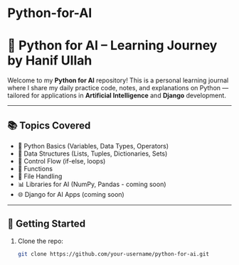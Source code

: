 # Python-for-AI
# 🤖 Python for AI – Learning Journey by Hanif Ullah

Welcome to my **Python for AI** repository! This is a personal learning journal where I share my daily practice code, notes, and explanations on Python — tailored for applications in **Artificial Intelligence** and **Django** development.

---

## 📚 Topics Covered

- 📌 Python Basics (Variables, Data Types, Operators)
- 🧱 Data Structures (Lists, Tuples, Dictionaries, Sets)
- 🔁 Control Flow (if-else, loops)
- 🧮 Functions
- 💾 File Handling
- 📊 Libraries for AI (NumPy, Pandas - coming soon)
- 🌐 Django for AI Apps (coming soon)

---

## 🚀 Getting Started

1. Clone the repo:
   ```bash
   git clone https://github.com/your-username/python-for-ai.git
